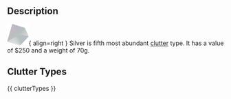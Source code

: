 ## Description
![](../static/clutter/clutter-silver.png "Silver Icon"){ align=right }
Silver is fifth most abundant [clutter](/clutter "All Clutter Types") type. It has a value of $250 and a weight of 70g.

## Clutter Types
{{ clutterTypes }}